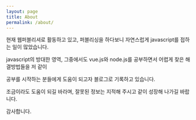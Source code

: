 ```yaml
---
layout: page
title: About
permalink: /about/
---
```


현재 웹퍼블리셔로 활동하고 있고, 퍼블리싱을 하다보니 자연스럽게 javascript를 접하는 일이 많았습니다.<br>

javascript의 방대한 영역, 그중에서도 vue.js와 node.js를 공부하면서 어렵게 찾은 해결방법들을 저 같이 <br>

공부를 시작하는 분들에게 도움이 되고자 블로그로 기록하고 있습니다.<br>

조금이라도 도움이 되길 바라며, 잘못된 정보는 지적해 주시고 같이 성장해 나가길 바랍니다.<br>

감사합니다.
<!-- 
Taken is a two column minimalist Jekyll theme.

Taken is based on [chapter tumblr theme.](http://theme-chapter.tumblr.com/)

You can fork taken from [here.](https://github.com/vfalanis/taken) 
-->
